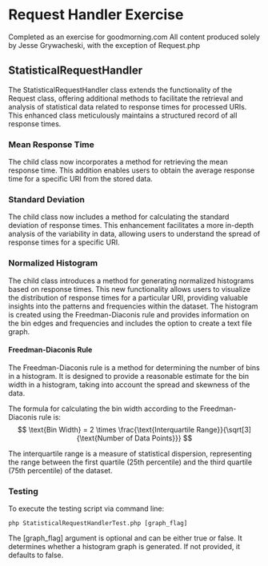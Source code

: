 # Request Handler Exercise

Completed as an exercise for goodmorning.com
All content produced solely by Jesse Grywacheski, with the exception of Request.php

## StatisticalRequestHandler

The StatisticalRequestHandler class extends the functionality of the Request class, offering additional methods to facilitate the retrieval and analysis of statistical data related to response times for processed URIs. This enhanced class meticulously maintains a structured record of all response times.

### Mean Response Time

The child class now incorporates a method for retrieving the mean response time. This addition enables users to obtain the average response time for a specific URI from the stored data.

### Standard Deviation

The child class now includes a method for calculating the standard deviation of response times. This enhancement facilitates a more in-depth analysis of the variability in data, allowing users to understand the spread of response times for a specific URI.

### Normalized Histogram

The child class introduces a method for generating normalized histograms based on response times. This new functionality allows users to visualize the distribution of response times for a particular URI, providing valuable insights into the patterns and frequencies within the dataset.
The histogram is created using the Freedman-Diaconis rule and provides information on the bin edges and frequencies and includes the option to 
create a text file graph.

#### Freedman-Diaconis Rule

The Freedman-Diaconis rule is a method for determining the number of bins in a histogram. It is designed to provide a reasonable estimate for the bin width in a histogram, taking into account the spread and skewness of the data.

The formula for calculating the bin width according to the Freedman-Diaconis rule is:
$$
\text{Bin Width} = 2 \times \frac{\text{Interquartile Range}}{\sqrt[3]{\text{Number of Data Points}}}
$$

The interquartile range is a measure of statistical dispersion, representing the range between the first quartile (25th percentile) and the third quartile (75th percentile) of the dataset.


### Testing 

To execute the testing script via command line:

``` php StatisticalRequestHandlerTest.php [graph_flag] ```

The [graph_flag] argument is optional and can be either true or false. It determines whether a histogram graph is generated. If not provided, it defaults to false.